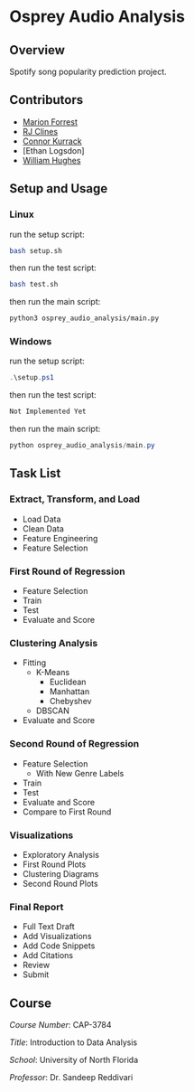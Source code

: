 # Osprey Audio Analysis

## Overview

Spotify song popularity prediction project.

## Contributors

- [Marion Forrest](https://github.com/TheAdaptoid)
- [RJ Clines](https://github.com/rjc5216)
- [Connor Kurrack](https://github.com/ckurrack2)
- [Ethan Logsdon]
- [William Hughes](https://github.com/Shark8829)

## Setup and Usage

### Linux

run the setup script:
```bash
bash setup.sh
```

then run the test script:
```bash
bash test.sh
```

then run the main script:
```bash
python3 osprey_audio_analysis/main.py
```

### Windows

run the setup script:
```powershell
.\setup.ps1
```

then run the test script:
```powershell
Not Implemented Yet
```

then run the main script:
```powershell
python osprey_audio_analysis/main.py
```

## Task List

### Extract, Transform, and Load

- Load Data
- Clean Data
- Feature Engineering
- Feature Selection

### First Round of Regression

- Feature Selection
- Train
- Test
- Evaluate and Score

### Clustering Analysis

- Fitting
  - K-Means
    - Euclidean
    - Manhattan
    - Chebyshev
  - DBSCAN
- Evaluate and Score

### Second Round of Regression

- Feature Selection
  - With New Genre Labels
- Train
- Test
- Evaluate and Score
- Compare to First Round

### Visualizations

- Exploratory Analysis
- First Round Plots
- Clustering Diagrams
- Second Round Plots

### Final Report

- Full Text Draft
- Add Visualizations
- Add Code Snippets
- Add Citations
- Review
- Submit

## Course

*Course Number*: CAP-3784

*Title*: Introduction to Data Analysis

*School*: University of North Florida

*Professor*: Dr. Sandeep Reddivari
